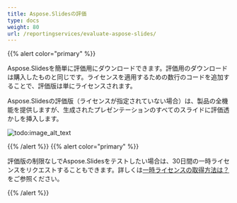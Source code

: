 ```yaml
---
title: Aspose.Slidesの評価
type: docs
weight: 80
url: /reportingservices/evaluate-aspose-slides/
---
```


{{% alert color="primary" %}} 

Aspose.Slidesを簡単に評価用にダウンロードできます。評価用のダウンロードは購入したものと同じです。ライセンスを適用するための数行のコードを追加することで、評価版は単にライセンスされます。

Aspose.Slidesの評価版（ライセンスが指定されていない場合）は、製品の全機能を提供しますが、生成されたプレゼンテーションのすべてのスライドに評価透かしを挿入します。

![todo:image_alt_text](evaluate-aspose-slides_1.png)

{{% /alert %}} {{% alert color="primary" %}} 

評価版の制限なしでAspose.Slidesをテストしたい場合は、30日間の一時ライセンスをリクエストすることもできます。詳しくは[一時ライセンスの取得方法は？](https://purchase.aspose.com/temporary-license)をご参照ください。

{{% /alert %}}